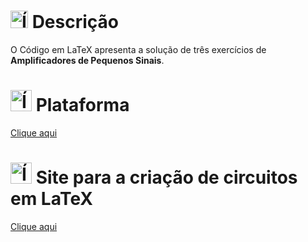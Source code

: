# <img src="https://github.com/user-attachments/assets/caabfdf0-0f9e-44a3-8200-c6579fe87887" alt="Ícone de descrição" width="28"> Descrição
O Código em LaTeX apresenta a solução de três exercícios de **Amplificadores de Pequenos Sinais**.

# <img src="https://img.icons8.com/?size=100&id=WBooq2dInw0x&format=png&color=000000" alt="Ícone do LaTeX" width="34"> Plataforma
[Clique aqui](https://www.overleaf.com/)

# <img src="https://img.icons8.com/?size=100&id=nHkKTe8XTpe7&format=png&color=000000" alt="Ícone do LaTeX" width="34"> Site para a criação de circuitos em LaTeX
[Clique aqui](https://circuit2tikz.tf.fau.de/designer/)
